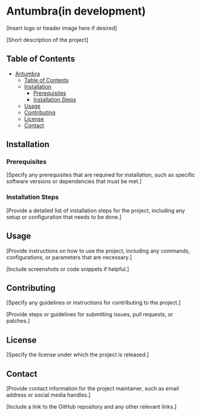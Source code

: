 # Antumbra(in development)

[Insert logo or header image here if desired]

[Short description of the project]

## Table of Contents

- [Antumbra](#antumbra)
  - [Table of Contents](#table-of-contents)
  - [Installation](#installation)
    - [Prerequisites](#prerequisites)
    - [Installation Steps](#installation-steps)
  - [Usage](#usage)
  - [Contributing](#contributing)
  - [License](#license)
  - [Contact](#contact)

## Installation

### Prerequisites

[Specify any prerequisites that are required for installation, such as specific software versions or dependencies that must be met.]

### Installation Steps

[Provide a detailed list of installation steps for the project, including any setup or configuration that needs to be done.]

## Usage

[Provide instructions on how to use the project, including any commands, configurations, or parameters that are necessary.]

[Include screenshots or code snippets if helpful.]

## Contributing

[Specify any guidelines or instructions for contributing to the project.]

[Provide steps or guidelines for submitting issues, pull requests, or patches.]

## License

[Specify the license under which the project is released.]

## Contact

[Provide contact information for the project maintainer, such as email address or social media handles.]

[Include a link to the GitHub repository and any other relevant links.]

